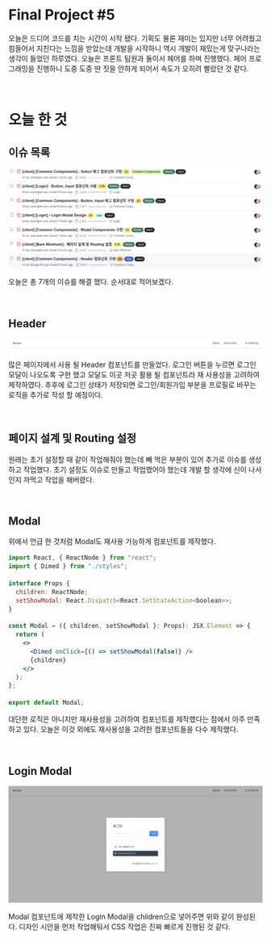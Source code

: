 # Final Project #5

오늘은 드디어 코드를 치는 시간이 시작 됐다. 기획도 물론 재미는 있지만 너무 어려웠고 힘들어서 지친다는 느낌을 받았는데 개발을 시작하니 역시 개발이 재밌는게 맞구나라는 생각이 들었던 하루였다. 오늘은 프론트 팀원과 둘이서 페어를 하며 진행했다. 페어 프로그래밍을 진행하니 도중 도중 딴 짓을 안하게 되어서 속도가 오히려 빨랐던 것 같다.

<br />
 
# 오늘 한 것

## 이슈 목록

![](./image/Final_5_1.png)

오늘은 총 7개의 이슈를 해결 했다. 순서대로 적어보겠다.

<br />
 
## Header

![](./image/Final_5_2.png)

많은 페이지에서 사용 될 Header 컴포넌트를 만들었다. 로그인 버튼을 누르면 로그인 모달이 나오도록 구현 했고 모달도 이곳 저곳 활용 될 컴포넌트라 재 사용성을 고려하여 제작하였다. 추후에 로그인 상태가 저장되면 로그인/회원가입 부분을 프로필로 바꾸는 로직을 추가로 작성 할 예정이다.

<br />
 
## 페이지 설계 및 Routing 설정

원래는 초기 설정할 때 같이 작업해줘야 했는데 빼 먹은 부분이 있어 추가로 이슈를 생성하고 작업했다. 초기 설정도 이슈로 만들고 작업했어야 했는데 개발 할 생각에 신이 나서 인지 까먹고 작업을 해버렸다.

<br />
 
## Modal

위에서 언급 한 것처럼 Modal도 재사용 가능하게 컴포넌트를 제작했다.

```jsx
import React, { ReactNode } from "react";
import { Dimed } from "./styles";

interface Props {
  children: ReactNode;
  setShowModal: React.Dispatch<React.SetStateAction<boolean>>;
}

const Modal = ({ children, setShowModal }: Props): JSX.Element => {
  return (
    <>
      <Dimed onClick={() => setShowModal(false)} />
      {children}
    </>
  );
};

export default Modal;
```

대단한 로직은 아니지만 재사용성을 고려하여 컴포넌트를 제작했다는 점에서 아주 만족하고 있다. 오늘은 이것 외에도 재사용성을 고려한 컴포넌트들을 다수 제작했다.

<br />
 
## Login Modal

![](./image/Final_5_3.png)

Modal 컴포넌트에 제작한 Login Modal을 children으로 넣어주면 위와 같이 완성된다. 디자인 시안을 먼저 작업해둬서 CSS 작업은 진짜 빠르게 진행된 것 같다.
